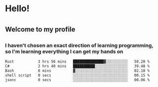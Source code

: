 
<h1>Hello!<h1>
<h2>Welcome to my profile<h2>
<h3>I haven't chosen an exact direction of learning programming, so I'm learning everything I can get my hands on</h3>

<!--START_SECTION:waka-->

```txt
Rust           3 hrs 56 mins   ██████████████▓░░░░░░░░░░   58.20 %
C#             2 hrs 40 mins   ██████████░░░░░░░░░░░░░░░   39.48 %
Bash           8 mins          ▓░░░░░░░░░░░░░░░░░░░░░░░░   02.10 %
shell script   0 secs          ░░░░░░░░░░░░░░░░░░░░░░░░░   00.15 %
jsonc          0 secs          ░░░░░░░░░░░░░░░░░░░░░░░░░   00.06 %
```

<!--END_SECTION:waka-->

